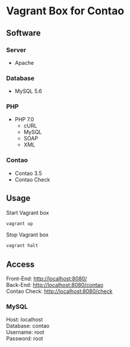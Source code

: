 # Vagrant Box for Contao

## Software

### Server

* Apache

### Database

* MySQL 5.6

### PHP

* PHP 7.0
  * cURL
  * MySQL
  * SOAP
  * XML

### Contao

* Contao 3.5
* Contao Check

## Usage

Start Vagrant box

```bash
vagrant up
```

Stop Vagrant box

```bash
vagrant halt
```

## Access

Front-End: [http://localhost:8080/](http://localhost:8080/)  
Back-End: [http://localhost:8080/contao](http://localhost:8080/contao)  
Contao Check: [http://localhost:8080/check](http://localhost:8080/check)  

### MySQL

Host: localhost  
Database: contao  
Username: root  
Password: root  
